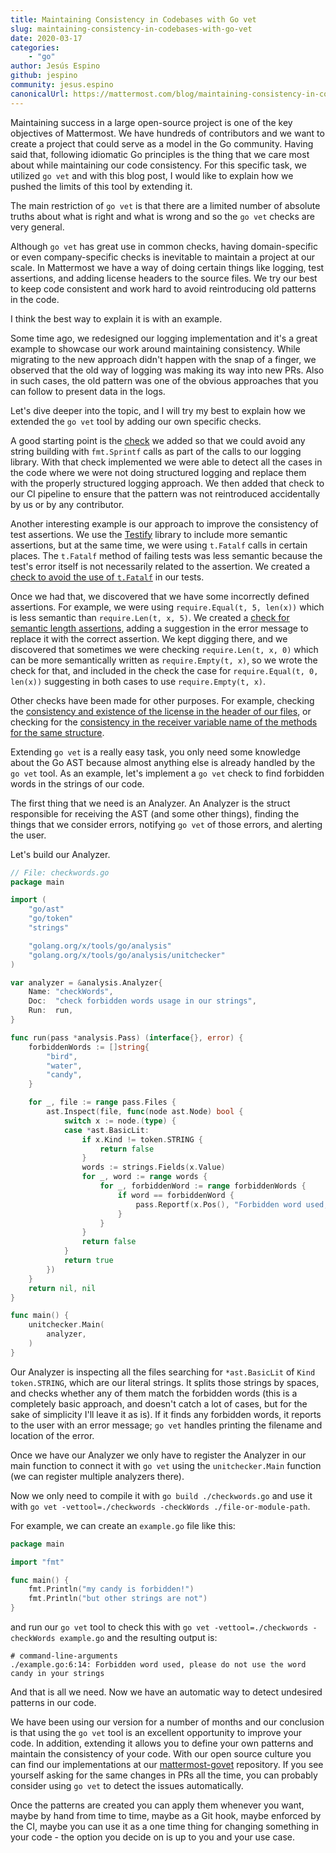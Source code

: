 ```yaml
---
title: Maintaining Consistency in Codebases with Go vet
slug: maintaining-consistency-in-codebases-with-go-vet
date: 2020-03-17
categories:
    - "go"
author: Jesús Espino
github: jespino
community: jesus.espino
canonicalUrl: https://mattermost.com/blog/maintaining-consistency-in-codebases-with-go-vet/
---
```


Maintaining success in a large open-source project is one of the key objectives
of Mattermost. We have hundreds of contributors and we want to create a project
that could serve as a model in the Go community. Having said that, following
idiomatic Go principles is the thing that we care most about while maintaining our
code consistency. For this specific task, we utilized `go vet` and with this
blog post, I would like to explain how we pushed the limits of this tool by
extending it.

The main restriction of `go vet` is that there are a limited number of absolute
truths about what is right and what is wrong and so the `go vet` checks are very
general.

Although `go vet` has great use in common checks, having domain-specific or even
company-specific checks is inevitable to maintain a project at our scale. In
Mattermost we have a way of doing certain things like logging, test assertions,
and adding license headers to the source files. We try our best to keep code
consistent and work hard to avoid reintroducing old patterns in the
code.

I think the best way to explain it is with an example.

Some time ago, we redesigned our logging implementation and it's a
great example to showcase our work around maintaining consistency. While
migrating to the new approach didn't happen with the snap of a finger, we
observed that the old way of logging was making its way into new PRs. Also in
such cases, the old pattern was one of the obvious approaches that you can
follow to present data in the logs.

Let's dive deeper into the topic, and I will try my best to explain how we extended the `go
vet` tool by adding our own specific checks.

A good starting point is the [check](https://github.com/mattermost/mattermost-govet/blob/master/structuredLogging/structuredLogging.go)
we added so that we could avoid any string building with `fmt.Sprintf` calls as
part of the calls to our logging library. With that check implemented we were able
to detect all the cases in the code where we were not doing structured logging
and replace them with the properly structured logging approach. We then
added that check to our CI pipeline to ensure that the pattern was not
reintroduced accidentally by us or by any contributor.

Another interesting example is our approach to improve the consistency of test
assertions. We use the [Testify](https://github.com/stretchr/testify) library
to include more semantic assertions, but at the same time, we were using
`t.Fatalf` calls in certain places. The `t.Fatalf` method of failing tests was
less semantic because the test's error itself is not necessarily related to the
assertion. We created a [check to avoid the use of `t.Fatalf`](https://github.com/mattermost/mattermost-govet/blob/master/tFatal/tFatal.go) in our tests.

Once we had that, we discovered that we have some incorrectly defined
assertions. For example, we were using `require.Equal(t, 5, len(x))` which is
less semantic than `require.Len(t, x, 5)`. We created a [check for semantic length assertions](https://github.com/mattermost/mattermost-govet/blob/master/equalLenAsserts/equalLenAsserts.go),
adding a suggestion in the error message to replace it with the
correct assertion. We kept digging there, and we discovered that sometimes we
were checking `require.Len(t, x, 0)` which can be more semantically written as
`require.Empty(t, x)`, so we wrote the check for that, and included in the check
the case for `require.Equal(t, 0, len(x))` suggesting in both cases to use
`require.Empty(t, x)`.

Other checks have been made for other purposes. For example, checking the
[consistency and existence of the license in the header of our files](https://github.com/mattermost/mattermost-govet/blob/master/license/license.go), or
checking for the [consistency in the receiver variable name of the methods for the same structure](https://github.com/mattermost/mattermost-govet/tree/master/inconsistentReceiverName).

Extending `go vet` is a really easy task, you only need some knowledge about the
Go AST because almost anything else is already handled by the `go vet` tool. As
an example, let's implement a `go vet` check to find forbidden words in the
strings of our code.

The first thing that we need is an Analyzer. An Analyzer is the struct
responsible for receiving the AST (and some other things), finding the things that
we consider errors, notifying `go vet` of those errors, and alerting the user.

Let's build our Analyzer.

```go
// File: checkwords.go
package main

import (
	"go/ast"
	"go/token"
	"strings"

	"golang.org/x/tools/go/analysis"
	"golang.org/x/tools/go/analysis/unitchecker"
)

var analyzer = &analysis.Analyzer{
	Name: "checkWords",
	Doc:  "check forbidden words usage in our strings",
	Run:  run,
}

func run(pass *analysis.Pass) (interface{}, error) {
	forbiddenWords := []string{
		"bird",
		"water",
		"candy",
	}

	for _, file := range pass.Files {
		ast.Inspect(file, func(node ast.Node) bool {
			switch x := node.(type) {
			case *ast.BasicLit:
				if x.Kind != token.STRING {
					return false
				}
				words := strings.Fields(x.Value)
				for _, word := range words {
					for _, forbiddenWord := range forbiddenWords {
						if word == forbiddenWord {
							pass.Reportf(x.Pos(), "Forbidden word used, please do not use the word %s in your strings", word)
						}
					}
				}
				return false
			}
			return true
		})
	}
	return nil, nil
}

func main() {
	unitchecker.Main(
		analyzer,
	)
}
```

Our Analyzer is inspecting all the files searching for `*ast.BasicLit` of `Kind`
`token.STRING`, which are our literal strings. It splits those strings by spaces,
and checks whether any of them match the forbidden words (this is a completely
basic approach, and doesn't catch a lot of cases, but for the sake of
simplicity I'll leave it as is). If it finds any forbidden words, it reports to
the user with an error message; `go vet` handles printing the filename and
location of the error.

Once we have our Analyzer we only have to register the Analyzer in our main
function to connect it with `go vet` using the `unitchecker.Main` function (we can
register multiple analyzers there).

Now we only need to compile it with `go build ./checkwords.go` and use it with
`go vet -vettool=./checkwords -checkWords ./file-or-module-path`.

For example, we can create an `example.go` file like this:

```go
package main

import "fmt"

func main() {
	fmt.Println("my candy is forbidden!")
	fmt.Println("but other strings are not")
}
```

and run our `go vet` tool to check this with `go vet -vettool=./checkwords -checkWords example.go` and the resulting output is:

```
# command-line-arguments
./example.go:6:14: Forbidden word used, please do not use the word candy in your strings
```

And that is all we need. Now we have an automatic way to detect undesired
patterns in our code.

We have been using our version for a number of months and our conclusion is
that using the `go vet` tool is an excellent opportunity to improve your code. In
addition, extending it allows you to define your own patterns and maintain the
consistency of your code. With our open source culture you can find our
implementations at our
[mattermost-govet](https://github.com/mattermost/mattermost-govet) repository.
If you see yourself asking for the same changes in PRs all the time, you
can probably consider using `go vet` to detect the issues automatically.

Once the patterns are created you can apply them whenever you want, maybe by
hand from time to time, maybe as a Git hook, maybe enforced by the CI, maybe
you can use it as a one time thing for changing something in your code - the
option you decide on is up to you and your use case.
